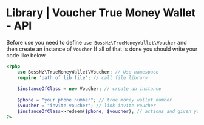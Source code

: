 # Library | Voucher True Money Wallet - API
Before use you need to define ``use BossNz\TrueMoneyWallet\Voucher`` and then create an instance of ``Voucher`` If all of that is done you should write your code like below.
```php
<?php
    use BossNz\TrueMoneyWallet\Voucher; // Use namespace
    require 'path of lib file'; // call file library
    
    $instanceOfClass = new Voucher; // create an instance
    
    $phone = "your phone number"; // true money wallet number
    $voucher = "invite voucher"; // link invite voucher
    $instanceOfClass->redeem($phone, $voucher); // actions and given you a result
?>
```
